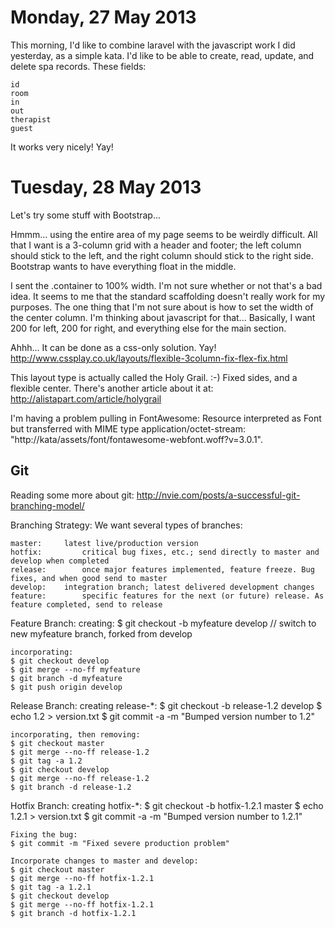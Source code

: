 Monday, 27 May 2013
=======================

This morning, I'd like to combine laravel with the javascript work I did yesterday, as a simple kata. I'd like to be able to create, read, update, and delete spa records. These fields:

    id
    room
    in
    out
    therapist
    guest

It works very nicely! Yay!



Tuesday, 28 May 2013
=======================

Let's try some stuff with Bootstrap...

Hmmm... using the entire area of my page seems to be weirdly difficult. All that I want is a 3-column grid with a header and footer; the left column should stick to the left, and the right column should stick to the right side. Bootstrap wants to have everything float in the middle.

I sent the .container to 100% width. I'm not sure whether or not that's a bad idea. It seems to me that the standard scaffolding doesn't really work for my purposes. The one thing that I'm not sure about is how to set the width of the center column. I'm thinking about javascript for that... Basically, I want 200 for left, 200 for right, and everything else for the main section.

Ahhh... It can be done as a css-only solution. Yay!
http://www.cssplay.co.uk/layouts/flexible-3column-fix-flex-fix.html

This layout type is actually called the Holy Grail. :-)  Fixed sides, and a flexible center. There's another article about it at:
http://alistapart.com/article/holygrail

I'm having a problem pulling in FontAwesome:
Resource interpreted as Font but transferred with MIME type application/octet-stream: "http://kata/assets/font/fontawesome-webfont.woff?v=3.0.1". 


Git
----------
Reading some more about git: 
http://nvie.com/posts/a-successful-git-branching-model/

Branching Strategy:
We want several types of branches:

    master:     latest live/production version
    hotfix:         critical bug fixes, etc.; send directly to master and develop when completed 
    release:        once major features implemented, feature freeze. Bug fixes, and when good send to master
    develop:    integration branch; latest delivered development changes
    feature:        specific features for the next (or future) release. As feature completed, send to release 

Feature Branch:
    creating:
    $ git checkout -b myfeature develop     // switch to new myfeature branch, forked from develop

    incorporating:
    $ git checkout develop              
    $ git merge --no-ff myfeature
    $ git branch -d myfeature
    $ git push origin develop

Release Branch:
    creating release-*:
    $ git checkout -b release-1.2 develop
    $ echo 1.2 > version.txt
    $ git commit -a -m "Bumped version number to 1.2"

    incorporating, then removing:
    $ git checkout master
    $ git merge --no-ff release-1.2
    $ git tag -a 1.2
    $ git checkout develop
    $ git merge --no-ff release-1.2
    $ git branch -d release-1.2

Hotfix Branch:
    creating hotfix-*:
    $ git checkout -b hotfix-1.2.1 master
    $ echo 1.2.1 > version.txt
    $ git commit -a -m "Bumped version number to 1.2.1"

    Fixing the bug:
    $ git commit -m "Fixed severe production problem"

    Incorporate changes to master and develop:
    $ git checkout master
    $ git merge --no-ff hotfix-1.2.1
    $ git tag -a 1.2.1
    $ git checkout develop
    $ git merge --no-ff hotfix-1.2.1
    $ git branch -d hotfix-1.2.1

